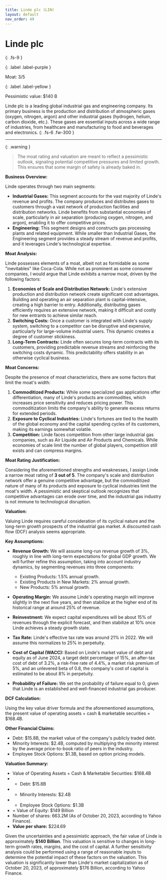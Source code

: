 ```yaml
---
title: Linde plc (LIN)
layout: default
nav_order: 49
---
```


# Linde plc
{: .fs-9 }

{: .label .label-purple }

Moat: 3/5

{: .label .label-yellow }

Pessimistic value: $140 B

Linde plc is a leading global industrial gas and engineering company. Its primary business is the production and distribution of atmospheric gases (oxygen, nitrogen, argon) and other industrial gases (hydrogen, helium, carbon dioxide, etc.).  These gases are essential inputs across a wide range of industries, from healthcare and manufacturing to food and beverages and electronics.
{: .fs-6 .fw-300 }

---

{: .warning } 
>The moat rating and valuation are meant to reflect a pessimistic outlook, signaling potential competitive pressures and limited growth. This ensures that some margin of safety is already baked in.


**Business Overview:**

Linde operates through two main segments:

* **Industrial Gases:** This segment accounts for the vast majority of Linde's revenue and profits. The company produces and distributes gases to customers through a vast network of production facilities and distribution networks. Linde benefits from substantial economies of scale, particularly in air separation (producing oxygen, nitrogen, and argon), enabling it to offer competitive prices. 
* **Engineering:** This segment designs and constructs gas processing plants and related equipment. While smaller than Industrial Gases, the Engineering segment provides a steady stream of revenue and profits, and it leverages Linde's technological expertise.

**Moat Analysis:**

Linde possesses elements of a moat, albeit not as formidable as some "inevitables" like Coca-Cola. While not as prominent as some consumer companies, I would argue that Linde exhibits a narrow moat, driven by the following factors:

1. **Economies of Scale and Distribution Network:** Linde's extensive production and distribution network create significant cost advantages. Building and operating an air separation plant is capital-intensive, creating a high barrier to entry. Additionally, distributing gases efficiently requires an extensive network, making it difficult and costly for new entrants to achieve similar reach.
2. **Switching Costs:** Once a customer is integrated with Linde's supply system, switching to a competitor can be disruptive and expensive, particularly for large-volume industrial users. This dynamic creates a degree of customer stickiness.
3. **Long-Term Contracts:**  Linde often secures long-term contracts with its customers, providing predictable revenue streams and reinforcing the switching costs dynamic. This predictability offers stability in an otherwise cyclical business.

**Moat Concerns:**

Despite the presence of moat characteristics, there are some factors that limit the moat's width:

1. **Commoditized Products:** While some specialized gas applications offer differentiation, many of Linde's products are commodities, which increases price sensitivity and reduces pricing power. This commoditization limits the company's ability to generate excess returns for extended periods.
2. **Exposure to Cyclical Industries:** Linde's fortunes are tied to the health of the global economy and the capital spending cycles of its customers, making its earnings somewhat volatile.
3. **Competition:** Linde faces competition from other large industrial gas companies, such as Air Liquide and Air Products and Chemicals. While economies of scale limit the number of global players, competition still exists and can compress margins.

**Moat Rating Justification:**

Considering the aforementioned strengths and weaknesses, I assign Linde a narrow moat rating of **3 out of 5**. The company's scale and distribution network offer a genuine competitive advantage, but the commoditized nature of many of its products and exposure to cyclical industries limit the moat's width.  A pessimistic and skeptical outlook recognizes that competitive advantages can erode over time, and the industrial gas industry is not immune to technological disruption.

**Valuation:**

Valuing Linde requires careful consideration of its cyclical nature and the long-term growth prospects of the industrial gas market.  A discounted cash flow (DCF) analysis seems appropriate.

**Key Assumptions:**

* **Revenue Growth:**  We will assume long-run revenue growth of 3%, roughly in line with long-term expectations for global GDP growth. We will further refine this assumption, taking into account industry dynamics, by segmenting revenues into three components:
    * Existing Products: 1.5% annual growth.
    * Existing Products in New Markets: 2% annual growth.
    * New Products: 5% annual growth.

* **Operating Margin:**  We assume Linde's operating margin will improve slightly in the next five years, and then stabilize at the higher end of its historical range at around 25% of revenue.

* **Reinvestment:** We expect capital expenditures will be about 15% of revenues through the explicit forecast, and then stabilize at 10% once Linde achieves a steady growth state. 

* **Tax Rate:**  Linde's effective tax rate was around 21% in 2022. We will assume this normalizes to 25% in perpetuity.

* **Cost of Capital (WACC):** Based on Linde's market value of debt and equity as of June 2024, a target debt percentage of 15%, an after-tax cost of debt of 3.2%, a risk-free rate of 4.4%, a market risk premium of 5%, and an unlevered beta of 0.8, the company's cost of capital is estimated to be about 8% in perpetuity.

* **Probability of Failure:**  We set the probability of failure equal to 0, given that Linde is an established and well-financed industrial gas producer.

**DCF Calculation:**

Using the key value driver formula and the aforementioned assumptions, the present value of operating assets + cash & marketable securities = $168.4B. 

**Other Financial Claims:**

* Debt: $15.8B, the market value of the company's publicly traded debt.
* Minority Interests: $2.4B, computed by multiplying the minority interest by the average price-to-book ratio of peers in the industry.
* Employee Stock Options: $1.3B, based on option pricing models.

**Valuation Summary:**

* Value of Operating Assets + Cash & Marketable Securities: $168.4B
* - Debt: $15.8B
* - Minority Interests: $2.4B
* - Employee Stock Options: $1.3B
* = Value of Equity: $149 Billion
* Number of shares: 663.2M (As of October 20, 2023, according to Yahoo Finance).
* **Value per share:** $224.69 

Given the uncertainties and a pessimistic approach, the fair value of Linde is approximately **$140 Billion**.  This valuation is sensitive to changes in long-term growth rates, margins, and the cost of capital.  A further sensitivity analysis could be performed using a range of reasonable inputs to determine the potential impact of these factors on the valuation. This valuation is significantly lower than Linde's market capitalization as of October 20, 2023, of approximately $176 Billion, according to Yahoo Finance.